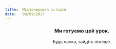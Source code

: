 ```yaml
---
title:  Місіонерська історія
date:   08/09/2017
---
```


### <center>Ми готуємо цей урок.</center>
<center>Будь ласка, зайдіть пізніше.</center>